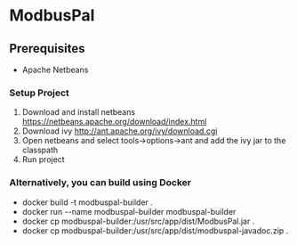 # ModbusPal #

## Prerequisites ##
- Apache Netbeans

### Setup Project ###

1. Download and install netbeans https://netbeans.apache.org/download/index.html
2. Download ivy http://ant.apache.org/ivy/download.cgi
3. Open netbeans and select tools->options->ant and add the ivy jar to the classpath
4. Run project

### Alternatively, you can build using Docker ###

* docker build -t modbuspal-builder .
* docker run --name modbuspal-builder modbuspal-builder
* docker cp modbuspal-builder:/usr/src/app/dist/ModbusPal.jar .
* docker cp modbuspal-builder:/usr/src/app/dist/modbuspal-javadoc.zip .

